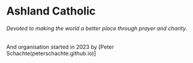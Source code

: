 # Ashland Catholic
###### *Devoted to making the world a better place through prayer and charity.*

And organisation started in 2023 by [Peter Schachte(peterschachte.github.io)]
